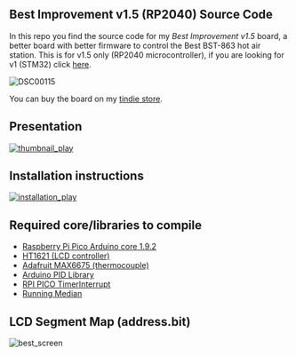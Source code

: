 ## Best Improvement v1.5 (RP2040) Source Code

In this repo you find the source code for my *Best Improvement v1.5* board, a better board with better firmware to control the Best BST-863 hot air station.
This is for v1.5 only (RP2040 microcontroller), if you are looking for v1 (STM32) click [here](https://github.com/RandomHacks-Git/Best-Improvement-STM32). 

![DSC00115](https://user-images.githubusercontent.com/22402348/136259204-6c987a80-4cb0-4a1a-9c3d-fa8ca86fb33c.jpg)

You can buy the board on my [tindie store](https://www.tindie.com/stores/randomhacks).

## Presentation
[![thumbnail_play](https://user-images.githubusercontent.com/22402348/122684123-89926000-d1fb-11eb-8669-0728cc79c642.png)](https://youtu.be/LG0w-4zyZ5E "Watch on youtube")

## Installation instructions
[![installation_play](https://user-images.githubusercontent.com/22402348/123418062-80651280-d5b0-11eb-8f5c-cf0bc57c273a.jpg)](https://www.youtube.com/watch?v=_PKAgJuqW78 "Watch on youtube")


## Required core/libraries to compile
- [Raspberry Pi Pico Arduino core 1.9.2](https://github.com/earlephilhower/arduino-pico)
- [HT1621 (LCD controller)](https://github.com/altLab/HT1621) 
- [Adafruit MAX6675 (thermocouple)](https://learn.adafruit.com/thermocouple/arduino-code#arduino-library-2958404-6)
- [Arduino PID Library](https://github.com/br3ttb/Arduino-PID-Library) 
- [RPI PICO TimerInterrupt](https://github.com/khoih-prog/RPI_PICO_TimerInterrupt)
- [Running Median](https://github.com/RobTillaart/RunningMedian)

## LCD Segment Map (address.bit)
![best_screen](https://user-images.githubusercontent.com/22402348/122642605-389f4080-d103-11eb-9584-3d8756610975.jpg)

